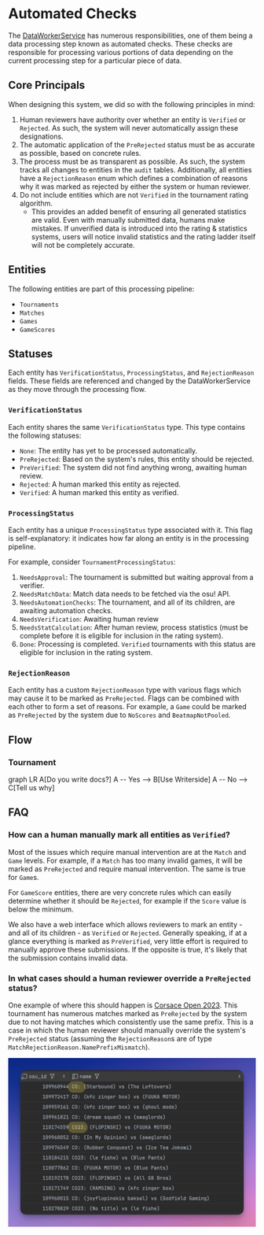 # Automated Checks

The [DataWorkerService](DataWorkerService.md) has numerous responsibilities, one of them being a data processing step known as automated checks. These checks are responsible for processing various portions of data depending on the current processing step for a particular piece of data.

## Core Principals

When designing this system, we did so with the following principles in mind:

1. Human reviewers have authority over whether an entity is `Verified` or `Rejected`. As such, the system will never automatically assign these designations.
2. The automatic application of the `PreRejected` status must be as accurate as possible, based on concrete rules.
3. The process must be as transparent as possible. As such, the system tracks all changes to entities in the `audit` tables. Additionally, all entities have a `RejectionReason` enum which defines a combination of reasons why it was marked as rejected by either the system or human reviewer.
4. Do not include entities which are not `Verified` in the tournament rating algorithm.
    * This provides an added benefit of ensuring all generated statistics are valid. Even with manually submitted data, humans make mistakes. If unverified data is introduced into the rating & statistics systems, users will notice invalid statistics and the rating ladder itself will not be completely accurate.

## Entities

The following entities are part of this processing pipeline:

* `Tournaments`
* `Matches`
* `Games`
* `GameScores`

## Statuses

Each entity has `VerificationStatus`, `ProcessingStatus`, and `RejectionReason` fields. These fields are referenced and changed by the DataWorkerService as they move through the processing flow.

### `VerificationStatus`

Each entity shares the same `VerificationStatus` type. This type contains the following statuses:

* `None`: The entity has yet to be processed automatically.
* `PreRejected`: Based on the system's rules, this entity should be rejected.
* `PreVerified`: The system did not find anything wrong, awaiting human review.
* `Rejected`: A human marked this entity as rejected.
* `Verified`: A human marked this entity as verified.

### `ProcessingStatus`

Each entity has a unique `ProcessingStatus` type associated with it. This flag is self-explanatory: it indicates how far along an entity is in the processing pipeline.

For example, consider `TournamentProcessingStatus`:

1. `NeedsApproval`: The tournament is submitted but waiting approval from a verifier.
2. `NeedsMatchData`: Match data needs to be fetched via the osu! API.
3. `NeedsAutomationChecks`: The tournament, and all of its children, are awaiting automation checks.
4. `NeedsVerification`: Awaiting human review
5. `NeedsStatCalculation`: After human review, process statistics (must be complete before it is eligible for inclusion in the rating system).
6. `Done`: Processing is completed. `Verified` tournaments with this status are eligible for inclusion in the rating system.

### `RejectionReason`

Each entity has a custom `RejectionReason` type with various flags which may cause it to be marked as `PreRejected`. Flags can be combined with each other to form a set of reasons. For example, a `Game` could be marked as `PreRejected` by the system due to `NoScores` and `BeatmapNotPooled`.

## Flow

### Tournament

<code-block lang="mermaid">
graph LR
   A[Do you write docs?]
   A -- Yes --> B[Use Writerside]
   A -- No --> C[Tell us why]
</code-block>

## FAQ

### How can a human manually mark all entities as `Verified`?

Most of the issues which require manual intervention are at the `Match` and `Game` levels. For example, if a `Match` has too many invalid games, it will be marked as `PreRejected` and require manual intervention. The same is true for `Game`s.

For `GameScore` entities, there are very concrete rules which can easily determine whether it should be `Rejected`, for example if the `Score` value is below the minimum.

We also have a web interface which allows reviewers to mark an entity - and all of its children - as `Verified` or `Rejected`. Generally speaking, if at a glance everything is marked as `PreVerified`, very little effort is required to manually approve these submissions. If the opposite is true, it's likely that the submission contains invalid data.

### In what cases should a human reviewer override a `PreRejected` status?

One example of where this should happen is [Corsace Open 2023](https://osu.ppy.sh/community/forums/topics/1794106?n=1). This tournament has numerous matches marked as `PreRejected` by the system due to not having matches which consistently use the same prefix. This is a case in which the human reviewer should manually override the system's `PreRejected` status (assuming the `RejectionReason`s are of type `MatchRejectionReason.NamePrefixMismatch`).

![CleanShot 2024-11-29 at 09.12.53@2x.png](../images/co23-example.png)